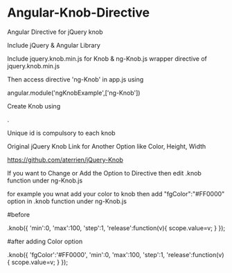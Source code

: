 # Angular-Knob-Directive
Angular Directive for jQuery knob

Include jQuery & Angular Library

<script src="http://ajax.googleapis.com/ajax/libs/jquery/1.9.0/jquery.min.js"></script>
<script src="http://ajax.googleapis.com/ajax/libs/angularjs/1.2.26/angular.min.js"></script>

Include jquery.knob.min.js for Knob & ng-Knob.js wrapper directive of jquery.knob.min.js
<script src="lib/jquery.knob.min.js"></script>
<script src="js/Directive/ng-Knob.js"></script>

Then access directive 'ng-Knob' in app.js using

angular.module('ngKnobExample',['ng-Knob'])

Create Knob using 

<ng-knob  ng-model=change id="hh"/>.

Unique id is compulsory to each knob 

Original jQuery Knob Link for Another Option like Color, Height, Width

https://github.com/aterrien/jQuery-Knob

If you want to Change or Add the Option to Directive then edit .knob function under ng-Knob.js 

for example you wnat add your color to knob then add  "fgColor":"#FF0000" option in .knob function under ng-Knob.js 

#before 

 .knob({
        'min':0,
        'max':100,
        'step':1,
        'release':function(v){
             scope.value=v;
         }
       });      

#after adding Color option  

 .knob({
        'fgColor':'#FF0000',
        'min':0,
        'max':100,
        'step':1,
        'release':function(v){
             scope.value=v;
         }
       });      